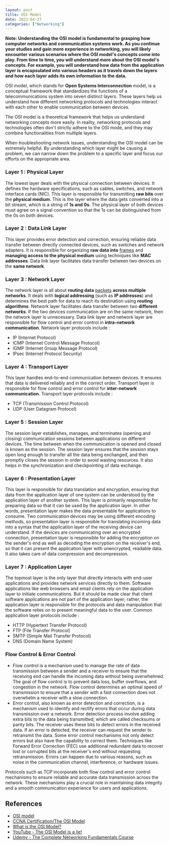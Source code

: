 ```yaml
---
layout: post
title: OSI Model
date: 2023-04-27
categories: ["Networking"]
---
```

**Note: Understanding the OSI model is fundamental to grasping how computer networks and communication systems work. As you continue your studies and gain more experience in networking, you will likely encounter various scenarios where the OSI model's concepts come into play. From time to time, you will understand more about the OSI model's concepts. For example, you will understand how data from the application layer is encapsulated into various headers as it travels down the layers and how each layer adds its own information to the data.**

OSI model, which stands for **Open Systems Interconnection** model, is a conceptual framework that standardizes the functions of a telecommunications system into seven distinct layers. These layers help us understand how different networking protocols and technologies interact with each other to enable communication between devices.

The OSI model is a theoretical framework that helps us understand networking concepts more easily. In reality, networking protocols and technologies often don't strictly adhere to the OSI mode, and they may combine functionalities from multiple layers.

When troubleshooting network issues, understanding the OSI model can be extremely helpful. By understanding which layer might be causing a problem, we can narrow down the problem to a specific layer and focus our efforts on the appropriate area.

### Layer 1 : Physical Layer

The lowest layer deals with the physical connection between devices. It defines the hardware specifications, such as cables, switches, and network interface cards (NIC). This layer is responsible for transmitting **raw bits** over the **physical medium**. This is the layer where the data gets converted into a bit stream, which is a string of **1s and 0s**. The physical layer of both devices must agree on a signal convention so that the 1s can be distinguished from the 0s on both devices.

### Layer 2 : Data Link Layer

This layer provides error detection and correction, ensuring reliable data transfer between directly connected devices, such as switches and network adapters. It is responsible for organizing **raw data into** [frames](https://faridarif.github.io/posts/packets-vs-frames/) and **managing access to the physical medium** using techniques like **MAC addresses**. Data link layer facilitates data transfer between two devices on the **same network**.

### Layer 3 : Network Layer

The network layer is all about **routing data** [packets](https://faridarif.github.io/posts/packets-vs-frames/) **across multiple networks**. It deals with **logical addressing** (such as **IP addresses**) and determines the best path for data to reach its destination using **routing algorithms**. Network layer facilitates data transfer between two **different networks**. If the two devices communication are on the same network, then the network layer is unnecessary. Data link layer and network layer are responsible for flow control and error control in **intra-network communication**. Network layer protocols include :
- IP (Internet Protocol)
- ICMP (Internet Control Message Protocol)
- IGMP (Internet Group Message Protocol)
- IPsec (Internet Protocol Security) 

### Layer 4 : Transport Layer

This layer handles end-to-end communication between devices. It ensures that data is delivered reliably and in the correct order. Transport layer is responsible for flow control and error control for **inter-network communication**. Transport layer protocols include :
- TCP (Transmission Control Protocol)
- UDP (User Datagram Protocol)

### Layer 5 : Session Layer

The session layer establishes, manages, and terminates (opening and closing) communication sessions between applications on different devices. The time between when the communication is opened and closed is known as the session. The session layer ensures that the session stays open long enough to transfer all the data being exchanged, and then promptly closes the session in order to avoid wasting  resources. It also helps in the synchronization and checkpointing of data exchange.

### Layer 6 : Presentation Layer

This layer is responsible for data translation and encryption, ensuring that data from the application layer of one system can be understood by the application layer of another system. This layer is primarily responsible for preparing data so that it can be used by the application layer. In other words, presentation layer makes the data presentable for applications to consume. Two communication devices may be using different encoding methods, so presentation layer is responsible for translating incoming data into a syntax that the application layer of the receiving device can understand. If the devices are communicating over an encrypted connection, presentation layer is responsible for adding the encryption on the sender's end as well as decoding the encryption on the receiver's end, so that it can present the application layer with unencrypted, readable data. It also takes care of data compression and decompression.

### Layer 7 : Application Layer

The topmost layer is the only layer that directly interacts with end-user applications and provides network services directly to them. Software applications like web browsers and email clients rely on the application layer to initiate communications. But it should be made clear that client software applications are not part of the application layer; rather, the application layer is responsible for the protocols and data manipulation that the software relies on to present meaningful data to the user. Common application layer protocols include :
- HTTP (Hypertext Transfer Protocol)
- FTP (File Transfer Protocol)
- SMTP (Simple Mail Transfer Protocol)
- DNS (Domain Name System)

### Flow Control & Error Control

- Flow control is a mechanism used to manage the rate of data transmission between a sender and a receiver to ensure that the receiving end can handle the incoming data without being overwhelmed. The goal of flow control is to prevent data loss, buffer overflows, and congestion in the network. Flow control determines an optimal speed of transmission to ensure that a sender with a fast connection does not overwhelm a receiver with a slow connection.
- Error control, also known as error detection and correction, is a mechanism used to identify and rectify errors that occur during data transmission over a network. Error detection process involve adding extra bits to the data being transmitted, which are called checksums or parity bits. The receiver uses these bits to detect errors in the received data. If an error is detected, the receiver can request the sender to retransmit the data. Some error control mechanisms not only detect errors but also have the capability to correct them. Techniques like Forward Error Correction (FEC) use additional redundant data to recover lost or corrupted bits at the receiver's end without requesting retransmission. Errors can happen due to various reasons, such as noise in the communication channel, interference, or hardware issues.

Protocols such as TCP incorporate both flow control and error control mechanisms to ensure reliable and accurate data transmission across the network. These mechanisms play a crucial role in maintaining data integrity and a smooth communication experience for users and applications.

## References

- [OSI model](https://en.wikipedia.org/wiki/OSI_model)
- [CCNA Certification/The OSI Model](https://en.wikibooks.org/wiki/CCNA_Certification/The_OSI_Model)
- [What is the OSI Model?](https://www.cloudflare.com/learning/ddos/glossary/open-systems-interconnection-model-osi/)
- [YouTube - The OSI Model is a lie!](https://www.youtube.com/watch?v=apr63p7K_3A)
- [Udemy - The Complete Networking Fundamentals Course](https://www.udemy.com/course/complete-networking-fundamentals-course-ccna-start/)
